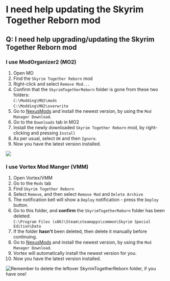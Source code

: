 # I need help updating the Skyrim Together Reborn mod

## Q: I need help upgrading/updating the Skyrim Together Reborn mod

### I use ModOrganizer2 (MO2)

1. Open MO
2. Find the `Skyrim Together Reborn` mod
3. Right-click and select `Remove Mod...`
4. Confirm that the `SkyrimTogetherReborn` folder is gone from these two folders: \
   `C:\Modding\MO2\mods`\
   `C:\Modding\MO2\overwrite`
5. Go to [NexusMods](https://www.nexusmods.com/skyrimspecialedition/mods/69993?tab=files) and install the newest version, by using the `Mod Manager Download`.
6. Go to the `Downloads` tab in MO2
7. Install the newly downloaded `Skyrim Together Reborn` mod, by right-clicking and pressing `Install`
8. As per usual, select `OK` and then `Ignore`.
9. Now you have the latest version installed.

![](https://sxcu.net/5BVu7wj7i.gif)

### I use Vortex Mod Manger (VMM)

1. Open Vortex/VMM
2. Go to the `Mods` tab
3. Find `Skyrim Together Reborn`
4. Select `Remove`, and then select `Remove Mod` and `Delete Archive`
5. The notification bell will show a `Deploy` notification - press the `Deploy` button.
6. Go to this folder, and **confirm** the `SkyrimTogetherReborn` folder has been deleted:\
   `C:\Program Files (x86)\Steam\steamapps\common\Skyrim Special Edition\Data`
7. If the folder **hasn't** been deleted, then delete it manually before continuing.
8. Go to [NexusMods](https://www.nexusmods.com/skyrimspecialedition/mods/69993?tab=files) and install the newest version, by using the `Mod Manager Download`.
9. Vortex will automatically install the newest version for you.
10. Now you have the latest version installed.

![Remember to delete the leftover SkyrimTogetherReborn folder, if you have one!](https://sxcu.net/5BVvAE88a.gif)
